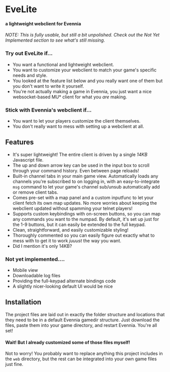 # EveLite

#### a lightweight webclient for Evennia

*NOTE: This is fully usable, but still a bit unpolished. Check out the Not Yet Implemented section to see what's still missing.*

### Try out EveLite if...

- You want a functional and lightweight webclient.
- You want to customize your webclient to match your game's specific needs and style.
- You looked at the feature list below and you really want one of them but you don't want to write it yourself.
- You're not actually making a game in Evennia, you just want a nice websocket-based MU\* client for what you *are* making.

### Stick with Evennia's webclient if...

- You want to let your players customize the client themselves.
- You don't really want to mess with setting up a webclient at all.

## Features
- It's super lightweight! The entire client is driven by a single *14KB* Javascript file.
- The up and down arrow key can be used in the input box to scroll through your command history. Even between page reloads!
- Built-in channel tabs in your main game view. Automatically loads any channels you're subscribed to on logging in, with an easy-to-integrate `msg` command to let your game's channel sub/unsub automatically add or remove client tabs.
- Comes pre-set with a map panel and a custom inputfunc to let your client fetch its own map updates. No more worries about keeping the webclient updated without spamming your telnet players!
- Supports custom keybindings with on-screen buttons, so you can map any commands you want to the numpad. By default, it's set up just for the 1-9 buttons, but it can easily be extended to the full keypad.
- Clean, straightforward, and easily customizable styling!
- Thoroughly commented so you can easily figure out exactly what to mess with to get it to work *juuust* the way you want.
- Did I mention it's only 14KB?

### Not yet implemented....
- Mobile view
- Downloadable log files
- Providing the full-keypad alternate bindings code
- A slightly nicer-looking default UI would be nice

## Installation

The project files are laid out in exactly the folder structure and locations that they need to be in a default Evennia gamedir structure. Just download the files, paste them into your game directory, and restart Evennia. You're all set!

#### Wait! But I already customized some of those files myself!

Not to worry! You probably want to replace anything this project includes in the `web` directory, but the rest can be integrated into your own game files just fine.
